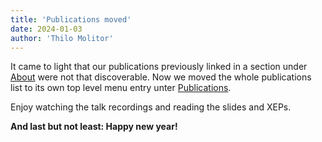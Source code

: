 ```yaml
---
title: 'Publications moved'
date: 2024-01-03
author: 'Thilo Molitor'
---
```


It came to light that our publications previously linked in a section under [About](/about) were not that discoverable.
Now we moved the whole publications list to its own top level menu entry unter [Publications](/publications).

Enjoy watching the talk recordings and reading the slides and XEPs.

**And last but not least: Happy new year!**
